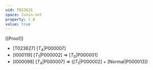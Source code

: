 ```yaml
---
uid: T023631
space: lusin-set
property: t_0
value: true
---
```

[[Proof]]

* [T023627] [$T_4$|P000007]
* [I000119] [$T_1$|P000002] => [$T_0$|P000001]
* [I000098] [$T_4$|P000007] => ([$T_1$|P000002] + [Normal|P000013])

